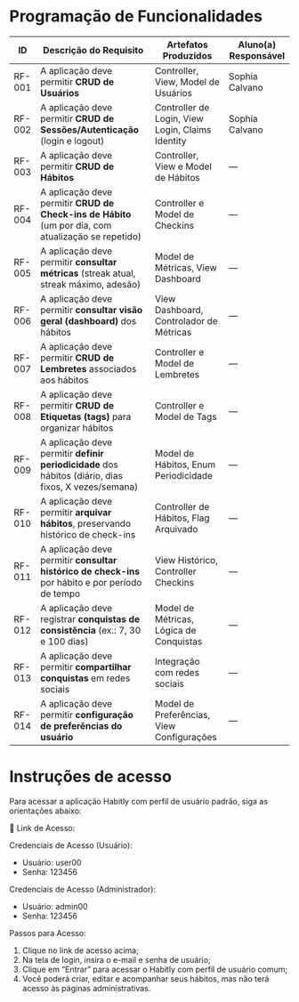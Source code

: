 # Programação de Funcionalidades 

| ID     | Descrição do Requisito                                                                               | Artefatos Produzidos                             | Aluno(a) Responsável |
| ------ | ---------------------------------------------------------------------------------------------------- | ------------------------------------------------ | -------------------- |
| RF-001 | A aplicação deve permitir **CRUD de Usuários**                                                       | Controller, View, Model de Usuários              | Sophia Calvano       |
| RF-002 | A aplicação deve permitir **CRUD de Sessões/Autenticação** (login e logout)                          | Controller de Login, View Login, Claims Identity | Sophia Calvano       |
| RF-003 | A aplicação deve permitir **CRUD de Hábitos**                                                        | Controller, View e Model de Hábitos              | —                    |
| RF-004 | A aplicação deve permitir **CRUD de Check-ins de Hábito** (um por dia, com atualização se repetido)  | Controller e Model de Checkins                   | —                    |
| RF-005 | A aplicação deve permitir **consultar métricas** (streak atual, streak máximo, adesão)               | Model de Métricas, View Dashboard                | —                    |
| RF-006 | A aplicação deve permitir **consultar visão geral (dashboard)** dos hábitos                          | View Dashboard, Controlador de Métricas          | —                    |
| RF-007 | A aplicação deve permitir **CRUD de Lembretes** associados aos hábitos                               | Controller e Model de Lembretes                  | —                    |
| RF-008 | A aplicação deve permitir **CRUD de Etiquetas (tags)** para organizar hábitos                        | Controller e Model de Tags                       | —                    |
| RF-009 | A aplicação deve permitir **definir periodicidade** dos hábitos (diário, dias fixos, X vezes/semana) | Model de Hábitos, Enum Periodicidade             | —                    |
| RF-010 | A aplicação deve permitir **arquivar hábitos**, preservando histórico de check-ins                   | Controller de Hábitos, Flag Arquivado            | —                    |
| RF-011 | A aplicação deve permitir **consultar histórico de check-ins** por hábito e por período de tempo     | View Histórico, Controller Checkins              | —                    |
| RF-012 | A aplicação deve registrar **conquistas de consistência** (ex.: 7, 30 e 100 dias)                    | Model de Métricas, Lógica de Conquistas          | —                    |
| RF-013 | A aplicação deve permitir **compartilhar conquistas** em redes sociais                               | Integração com redes sociais                     | —                    |
| RF-014 | A aplicação deve permitir **configuração de preferências do usuário**                                | Model de Preferências, View Configurações        | —                    |


# Instruções de acesso
Para acessar a aplicação Habitly com perfil de usuário padrão, siga as orientações abaixo:

🔗 Link de Acesso:

Credenciais de Acesso (Usuário):
- Usuário: user00
- Senha: 123456

Credenciais de Acesso (Administrador):
- Usuário: admin00
- Senha: 123456

Passos para Acesso:
1. Clique no link de acesso acima;
2. Na tela de login, insira o e-mail e senha de usuário;
3. Clique em “Entrar” para acessar o Habitly com perfil de usuário comum;
4. Você poderá criar, editar e acompanhar seus hábitos, mas não terá acesso às páginas administrativas.
